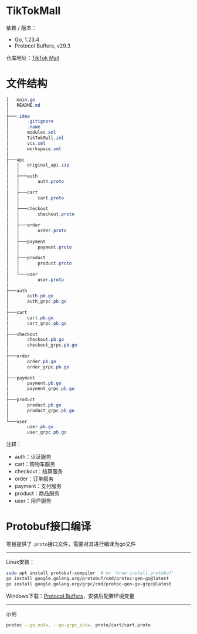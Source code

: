 # TikTokMall

依赖 / 版本：

- Go, 1.23.4
- Protocol Buffers, v29.3

仓库地址：[TikTok Mall](https://github.com/arthur-stat/TikTokMall)

# 文件结构

```powershell
│   main.go
│   README.md
│
├───.idea
│       .gitignore
│       .name
│       modules.xml
│       TikTokMall.iml
│       vcs.xml
│       workspace.xml
│
├───api
│   │   original_api.zip
│   │
│   ├───auth
│   │       auth.proto
│   │
│   ├───cart
│   │       cart.proto
│   │
│   ├───checkout
│   │       checkout.proto
│   │
│   ├───order
│   │       order.proto
│   │
│   ├───payment
│   │       payment.proto
│   │
│   ├───product
│   │       product.proto
│   │
│   └───user
│           user.proto
│
├───auth
│       auth.pb.go
│       auth_grpc.pb.go
│
├───cart
│       cart.pb.go
│       cart_grpc.pb.go
│
├───checkout
│       checkout.pb.go
│       checkout_grpc.pb.go
│
├───order
│       order.pb.go
│       order_grpc.pb.go
│
├───payment
│       payment.pb.go
│       payment_grpc.pb.go
│
├───product
│       product.pb.go
│       product_grpc.pb.go
│
└───user
        user.pb.go
        user_grpc.pb.go
```

注释：

- auth：认证服务
- cart：购物车服务
- checkout：结算服务
- order：订单服务
- payment：支付服务
- product：商品服务
- user：用户服务

# Protobuf接口编译

项目提供了`.proto`接口文件，需要对其进行编译为go文件

---

Linux安装：

```bash
sudo apt install protobuf-compiler  # or 'brew install protobuf'
go install google.golang.org/protobuf/cmd/protoc-gen-go@latest
go install google.golang.org/grpc/cmd/protoc-gen-go-grpc@latest
```

Windows下载：[Protocol Buffers](https://github.com/protocolbuffers/protobuf/releases)，安装后配置环境变量

---

示例

```bash
protoc --go_out=. --go-grpc_out=. proto/cart/cart.proto
```

